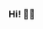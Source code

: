 ### Hi! 👋😊

<!--
**MonSan436/MonSan436** is a ✨ _special_ ✨ repository because its `README.md` (this file) appears on your GitHub profile.

Mathematics, biomedicine and AI are gonna blow my mind!

- 🔭 I'm currently working on improve my programming and statistics skills
- 🌱 I’m currently learning data science
- 👯 I’m looking to collaborate on p
- 🤔 I’m looking for help with 
- 📫 How to reach me: [LinkedIn](https://www.linkedin.com/in/david-santiago-garz%C3%B3n-monje-809a96232/)
- 😄 Pronouns: Santi
- ⚡ Fun fact: In another life I was a talented musician but in this life I am just an enthusiastic learner who also loves movies
-->
